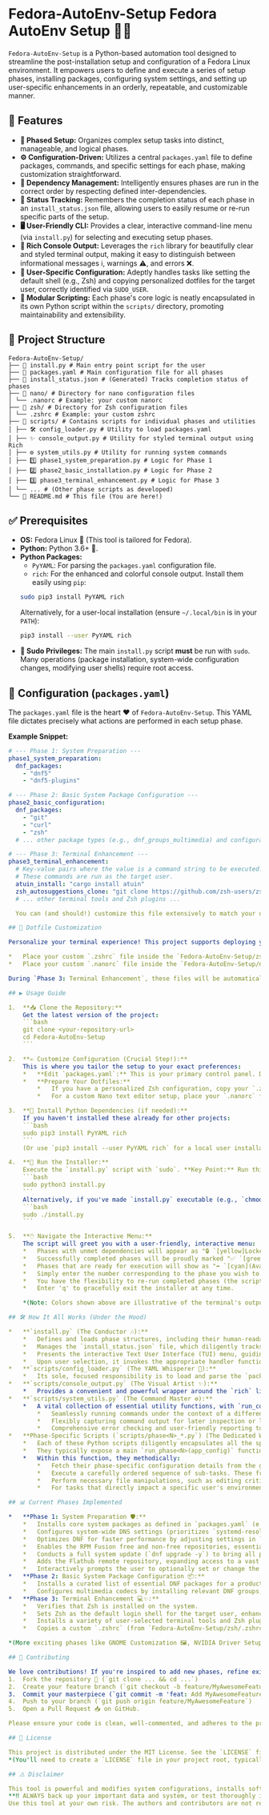 # Fedora-AutoEnv-Setup  Fedora AutoEnv Setup 🚀✨

`Fedora-AutoEnv-Setup` is a Python-based automation tool designed to streamline the post-installation setup and configuration of a Fedora Linux environment. It empowers users to define and execute a series of setup phases, installing packages, configuring system settings, and setting up user-specific enhancements in an orderly, repeatable, and customizable manner.

## 🌟 Features

*   **🧩 Phased Setup:** Organizes complex setup tasks into distinct, manageable, and logical phases.
*   **⚙️ Configuration-Driven:** Utilizes a central `packages.yaml` file to define packages, commands, and specific settings for each phase, making customization straightforward.
*   **🔗 Dependency Management:** Intelligently ensures phases are run in the correct order by respecting defined inter-dependencies.
*   **💾 Status Tracking:** Remembers the completion status of each phase in an `install_status.json` file, allowing users to easily resume or re-run specific parts of the setup.
*   **🖥️ User-Friendly CLI:** Provides a clear, interactive command-line menu (via `install.py`) for selecting and executing setup phases.
*   **🎨 Rich Console Output:** Leverages the `rich` library for beautifully clear and styled terminal output, making it easy to distinguish between informational messages ℹ️, warnings ⚠️, and errors ❌.
*   **👤 User-Specific Configuration:** Adeptly handles tasks like setting the default shell (e.g., Zsh) and copying personalized dotfiles for the target user, correctly identified via `SUDO_USER`.
*   **🧱 Modular Scripting:** Each phase's core logic is neatly encapsulated in its own Python script within the `scripts/` directory, promoting maintainability and extensibility.

## 📂 Project Structure
```
Fedora-AutoEnv-Setup/
├── 🚀 install.py # Main entry point script for the user
├── 📄 packages.yaml # Main configuration file for all phases
├── 💾 install_status.json # (Generated) Tracks completion status of phases
├── 📁 nano/ # Directory for nano configuration files
│ └── .nanorc # Example: your custom nanorc
├── 📁 zsh/ # Directory for Zsh configuration files
│ └── .zshrc # Example: your custom zshrc
├── 📁 scripts/ # Contains scripts for individual phases and utilities
│ ├── 🛠️ config_loader.py # Utility to load packages.yaml
│ ├── ✨ console_output.py # Utility for styled terminal output using Rich
│ ├── ⚙️ system_utils.py # Utility for running system commands
│ ├── 1️⃣ phase1_system_preparation.py # Logic for Phase 1
│ ├── 2️⃣ phase2_basic_installation.py # Logic for Phase 2
│ ├── 3️⃣ phase3_terminal_enhancement.py # Logic for Phase 3
│ └── ... # (Other phase scripts as developed)
└── 📖 README.md # This file (You are here!)
```

## ✅ Prerequisites

*   **OS:** Fedora Linux 🐧 (This tool is tailored for Fedora).
*   **Python:** Python 3.6+ 🐍.
*   **Python Packages:**
    *   `PyYAML`: For parsing the `packages.yaml` configuration file.
    *   `rich`: For the enhanced and colorful console output.
    Install them easily using `pip`:
    ```bash
    sudo pip3 install PyYAML rich
    ```
    Alternatively, for a user-local installation (ensure `~/.local/bin` is in your `PATH`):
    ```bash
    pip3 install --user PyYAML rich
    ```
*   **🔑 Sudo Privileges:** The main `install.py` script **must** be run with `sudo`. Many operations (package installation, system-wide configuration changes, modifying user shells) require root access.

## 🔧 Configuration (`packages.yaml`)

The `packages.yaml` file is the heart ❤️ of `Fedora-AutoEnv-Setup`. This YAML file dictates precisely what actions are performed in each setup phase.

**Example Snippet:**
```yaml
# --- Phase 1: System Preparation ---
phase1_system_preparation:
  dnf_packages:
    - "dnf5"
    - "dnf5-plugins"

# --- Phase 2: Basic System Package Configuration ---
phase2_basic_configuration:
  dnf_packages:
    - "git"
    - "curl"
    - "zsh"
  # ... other package types (e.g., dnf_groups_multimedia) and configurations ...

# --- Phase 3: Terminal Enhancement ---
phase3_terminal_enhancement:
  # Key-value pairs where the value is a command string to be executed.
  # These commands are run as the target user.
  atuin_install: "cargo install atuin"
  zsh_autosuggestions_clone: "git clone https://github.com/zsh-users/zsh-autosuggestions ${ZSH_CUSTOM:-~/.oh-my-zsh/custom}/plugins/zsh-autosuggestions"
  # ... other terminal tools and Zsh plugins ...

  You can (and should!) customize this file extensively to match your desired setup – add or remove packages, define different commands, or even structure entirely new phases. Ensure that commands intended for user-specific setup (like Zsh plugin installations) are compatible with being executed via `sudo -u <user> bash -c "COMMAND"`.

## 🎨 Dotfile Customization

Personalize your terminal experience! This project supports deploying your custom dotfiles for `zsh` and `nano`:

*   Place your custom `.zshrc` file inside the `Fedora-AutoEnv-Setup/zsh/` directory. 📄
*   Place your custom `.nanorc` file inside the `Fedora-AutoEnv-Setup/nano/` directory. 📄

During `Phase 3: Terminal Enhancement`, these files will be automatically copied to the target user's home directory. Existing files with the same names will be backed up (e.g., `~/.zshrc` becomes `~/.zshrc.backup_Fedora-AutoEnv-Setup`).

## ▶️ Usage Guide

1.  **📥 Clone the Repository:**
    Get the latest version of the project:
    ```bash
    git clone <your-repository-url>
    cd Fedora-AutoEnv-Setup
    ```

2.  **✍️ Customize Configuration (Crucial Step!):**
    This is where you tailor the setup to your exact preferences:
    *   **Edit `packages.yaml`:** This is your primary control panel. Define the software, commands, and specific settings you want for each phase.
    *   **Prepare Your Dotfiles:**
        *   If you have a personalized Zsh configuration, copy your `.zshrc` file into the `Fedora-AutoEnv-Setup/zsh/` directory.
        *   For a custom Nano text editor setup, place your `.nanorc` file into the `Fedora-AutoEnv-Setup/nano/` directory.

3.  **🐍 Install Python Dependencies (if needed):**
    If you haven't installed these already for other projects:
    ```bash
    sudo pip3 install PyYAML rich
    ```
    (Or use `pip3 install --user PyYAML rich` for a local user installation, ensuring `~/.local/bin` is in your `PATH`).

4.  **🚀 Run the Installer:**
    Execute the `install.py` script with `sudo`. **Key Point:** Run this command from the terminal session of the *regular user* whose environment you are setting up (e.g., your main desktop user). The script intelligently uses the `SUDO_USER` environment variable to identify this target user for all user-specific configurations (like shell changes and dotfile deployment).
    ```bash
    sudo python3 install.py
    ```
    Alternatively, if you've made `install.py` executable (e.g., `chmod +x install.py`):
    ```bash
    sudo ./install.py
    ```

5.  **🖱️ Navigate the Interactive Menu:**
    The script will greet you with a user-friendly, interactive menu:
    *   Phases with unmet dependencies will appear as "🔒 `[yellow]Locked[/yellow]`".
    *   Successfully completed phases will be proudly marked "✅ `[green](Completed)[/green]`".
    *   Phases that are ready for execution will show as "➡️ `[cyan](Available)[/cyan]`".
    *   Simply enter the number corresponding to the phase you wish to run.
    *   You have the flexibility to re-run completed phases (the script will ask for confirmation).
    *   Enter 'q' to gracefully exit the installer at any time.

    *(Note: Colors shown above are illustrative of the terminal's output style; they won't render as actual colors within this Markdown document.)*

## 🛠️ How It All Works (Under the Hood)

*   **`install.py` (The Conductor 🎶):**
    *   Defines and loads phase structures, including their human-readable names, descriptions, and critical dependencies.
    *   Manages the `install_status.json` file, which diligently tracks the completion status of each individual phase. This enables resuming setups or selectively re-running parts.
    *   Presents the interactive Text User Interface (TUI) menu, guiding the user smoothly through the available setup options.
    *   Upon user selection, it invokes the appropriate handler function for the chosen phase (these handlers are mapped within `install.py`'s central `PHASES` dictionary) and smartly passes it the global application configuration (which was loaded from `packages.yaml`).
*   **`scripts/config_loader.py` (The YAML Whisperer 🤫):**
    *   Its sole, focused responsibility is to load and parse the `packages.yaml` file, transforming its structured data into a readily usable Python dictionary for the rest of the application.
*   **`scripts/console_output.py` (The Visual Artist ✨):**
    *   Provides a convenient and powerful wrapper around the `rich` library. This ensures all terminal output is not just functional but also beautifully styled, clear, and consistent. It offers distinct visual cues for different message types: informational ℹ️, warnings ⚠️, errors ❌, and step progression ➡️.
*   **`scripts/system_utils.py` (The Command Master ⚙️):**
    *   A vital collection of essential utility functions, with `run_command` as its flagship. This function serves as a robust and flexible wrapper around Python's `subprocess.run` module, specifically designed for executing shell commands with enhanced capabilities:
        *   Seamlessly running commands under the context of a different user (via `sudo -Hn -u <user> bash -c "COMMAND"`).
        *   Flexibly capturing command output for later inspection or live-streaming it directly to the console.
        *   Comprehensive error checking and user-friendly reporting to aid in troubleshooting.
*   **Phase-Specific Scripts (`scripts/phase<N>_*.py`) (The Dedicated Workers 🧩):**
    *   Each of these Python scripts diligently encapsulates all the specialized logic required for a particular setup phase (e.g., `phase1_system_preparation.py` handles initial system readiness).
    *   They typically expose a main `run_phase<N>(app_config)` function, which acts as the designated entry point called by the `install.py` orchestrator.
    *   Within this function, they methodically:
        *   Fetch their phase-specific configuration details from the global `app_config` dictionary (often using `config_loader.get_phase_data`).
        *   Execute a carefully ordered sequence of sub-tasks. These frequently involve calls to `system_utils.run_command` for a diverse range of operations, including DNF package installations, system-wide configurations, or the execution of custom shell commands defined in `packages.yaml`.
        *   Perform necessary file manipulations, such as editing critical system files (e.g., `/etc/dnf/dnf.conf`, `/etc/systemd/resolved.conf`) or copying user-specific dotfiles.
        *   For tasks that directly impact a specific user's environment (like altering their default shell or installing Zsh plugins into their home directory), they accurately determine the target user (usually via the `SUDO_USER` environment variable) and expertly leverage the `run_as_user` capability of `system_utils.run_command`.

## 📊 Current Phases Implemented

*   **Phase 1: System Preparation 🛡️:**
    *   Installs core system packages as defined in `packages.yaml` (e.g., `dnf5`, `dnf5-plugins`).
    *   Configures system-wide DNS settings (prioritizes `systemd-resolved` if available, provides guidance for NetworkManager, and includes a fallback for direct `/etc/resolv.conf` modification).
    *   Optimizes DNF for faster performance by adjusting settings in `/etc/dnf/dnf.conf` (like `max_parallel_downloads` and `fastestmirror`).
    *   Enables the RPM Fusion free and non-free repositories, essential for a wide range of software on Fedora.
    *   Conducts a full system update (`dnf upgrade -y`) to bring all packages to their latest versions.
    *   Adds the Flathub remote repository, expanding access to a vast library of Flatpak applications (system-wide).
    *   Interactively prompts the user to optionally set or change the system's hostname.
*   **Phase 2: Basic System Package Configuration 📦:**
    *   Installs a curated list of essential DNF packages for a productive environment (e.g., `git`, `curl`, `zsh`, `python3-pip`).
    *   Configures multimedia codecs by installing relevant DNF groups, intelligently swapping `ffmpeg-free` for the more comprehensive `ffmpeg` (requires RPM Fusion), and applying specific DNF group upgrade options for optimal media playback.
*   **Phase 3: Terminal Enhancement 💻✨:**
    *   Verifies that Zsh is installed on the system.
    *   Sets Zsh as the default login shell for the target user, enhancing their command-line experience.
    *   Installs a variety of user-selected terminal tools and Zsh plugins, executing commands directly from `packages.yaml` (supporting `cargo install`, `git clone`, `curl ... | sh`, and more).
    *   Copies a custom `.zshrc` (from `Fedora-AutoEnv-Setup/zsh/.zshrc`) and `.nanorc` (from `Fedora-AutoEnv-Setup/nano/.nanorc`) to the target user's home directory, ensuring their preferred configurations are applied. Existing files are backed up.

*(More exciting phases like GNOME Customization 🖼️, NVIDIA Driver Setup 🎮, Development Toolchains 👨‍💻, etc., can be seamlessly integrated using this extensible pattern!)*

## 🙌 Contributing

We love contributions! If you're inspired to add new phases, refine existing ones, or enhance the core tool, please follow these steps:
1.  Fork the repository 🍴 (`git clone ... && cd ...`)
2.  Create your feature branch (`git checkout -b feature/MyAwesomeFeature`)
3.  Commit your masterpiece (`git commit -m 'feat: Add MyAwesomeFeature'`)
4.  Push to your branch (`git push origin feature/MyAwesomeFeature`)
5.  Open a Pull Request 📥 on GitHub.

Please ensure your code is clean, well-commented, and adheres to the project's style.

## 📜 License

This project is distributed under the MIT License. See the `LICENSE` file for more details.
*(You'll need to create a `LICENSE` file in your project root, typically containing the MIT License text.)*

## ⚠️ Disclaimer

This tool is powerful and modifies system configurations, installs software, and can alter user environments. While developed with care, unforeseen issues can occur.
**‼️ ALWAYS back up your important data and system, or test thoroughly in a virtual machine or non-critical environment before running `Fedora-AutoEnv-Setup` on a primary or production system. ‼️**
Use this tool at your own risk. The authors and contributors are not responsible for any damage, data loss, or other adverse effects that may result from its use.